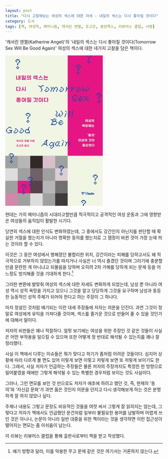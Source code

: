 ```yaml
---
layout: post
title: "다시 고찰해보는 여성의 섹스에 대한 자세 - 내일의 섹스는 다시 좋아질 것이다"
category: 도서
tags: [책, 여성학, 페미니즘, 캐서린 앤젤, 조고은, 중앙북스, 리뷰어스 클럽, 서평]
---
```


'캐서린 앤젤(Katherine Angel)'의
'내일의 섹스는 다시 좋아질 것이다(Tomorrow Sex Will Be Good Again)'
여성의 섹스에 대한 네가지 고찰을 담은 책이다.

![표지](/images/book/tomorrow-sex-will-be-good-again-book-h480.jpg)

현대는 가히 페미니즘의 시대라고할만큼
적극적이고 공격적인 여성 운동과
그에 영향받은 여성들의 움직임이 활발한 시기다.

당연히 섹스에 대한 인식도 변화하였는데,
그 중에서도 강간인지 아닌지를 판단할 때
확실한 거절을 했는지가 아니라
명확한 동의를 했는지로 그 잼정이 바뀐 것이 가장 눈에 띄는 것이라 할 수 있다.

이것은 그 동안 여성에서 행해졌던 불합리한 위치,
강간이라는 피해를 당하고서도 왜 적극적으로 거부하지 않았는가를 따지거나
사실은 너 역시 즐겼던 것이며 그러기에 충분할만큼 문란한 게 아니냐고 되물음을 당하며
오히려 2차 가해를 당하게 되는 문제 등을
어느정도 방지해줄 것을 기대하게 한다.[^1]

[^1]: 얘기 방향과 달라, 이를 악용한 무고 문제 같은 것은 여기서는 거론하지 않는다.

그러한 변환에 발맞춰 여성의 섹스에 대한 자세도 변화하게 되었는데,
남성 뿐 아니라 여성 역시 성적 욕망을 가지고 있으니
그것을 알고 당당하게 그것을 요구하며
남성과 동등한 능동적인 성적 주체가 되어야 한다고 하는 주장이 그 하나다.

마치 정설인 것처럼 얘기되는 이런 대세 주장들에 저자는 의문을 던진다.
과연 그것이 정말로 여성에게 유익을 가져다줄 것이며,
섹스를 즐거운 것으로 만들어 줄 수 있을 것인가에 대해서 말이다.

저자의 비판들은 꽤나 적절하다.
얼핏 보기에는 여성을 위한 주장인 것 같은 것들이
사실은 어떤 부작용을 일으킬 수 있으며
또한 어떻게 정 반대로 해석될 수 있는지를 꽤나 잘 정리했다.

사실 이 책에서 다루는 이슈들은 뭐가 맞다고 하기가 좀처럼 어려운 것들이다.
심지어 상황에 따라 다르게 볼 면도 있어 이렇게 보면 이렇고 저렇게 보면 또 저렇게 보이기도 한다.
그래서, 사실 저자가 언급하는 주장들은 물론 저자의 주장까지도
특정한 한 방향으로 밀어붙였을 때에만 그렇게 해석될 수 있는 특별한 경우처럼 보이는 것도 사실이다.

그러나, 그런 면모를 보인 것 만으로도
저자가 애초에 하려고 했던 것,
즉, 현재의 '동의'와 '자신감 문화'가 과연 옳은 것인지 의문을 던지고
다시 생각해보게 하는 것은 분명하게 잘 하지 않았나 싶다.

주제나 내용도 그렇고 문장도 비유적인 것들을 여럿 써서 그렇게 잘 읽히지는 않는데,
그렇다고 저자가 책에서도 언급했던 문건처럼 일부러 불필요한 용어를 남발하며 어렵게 쓰인 것은 아니나,
논문이 아니라 일반 대중을 위한 책이라는 것을 생각하면
이런 접근성이 떨어지는 면모는 좀 아쉬움이 남는다.



<div class="im im-info">
이 리뷰는 리뷰어스 클럽을 통해 출판사로부터 책을 받고 작성했다.
</div>
